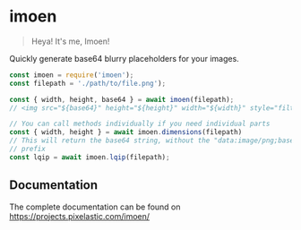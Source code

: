 <!--
  This page was automatically generated by aberlaas readme.
  DO NOT EDIT IT MANUALLY.
-->

# imoen

> Heya! It's me, Imoen!

Quickly generate base64 blurry placeholders for your images.

```js
const imoen = require('imoen');
const filepath = './path/to/file.png');

const { width, height, base64 } = await imoen(filepath);
// <img src="${base64}" height="${height}" width="${width}" style="filter:blur(5px)" />

// You can call methods individually if you need individual parts
const { width, height } = await imoen.dimensions(filepath)
// This will return the base64 string, without the "data:image/png;base64,"
// prefix
const lqip = await imoen.lqip(filepath);
```

## Documentation

The complete documentation can be found on https://projects.pixelastic.com/imoen/